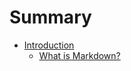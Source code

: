 # Summary

* [Introduction](Introduction.md)
  * [What is Markdown?](Introduction/what-is-markdown.md)

